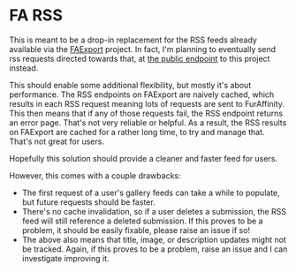 # FA RSS

This is meant to be a drop-in replacement for the RSS feeds already available via the [FAExport](https://github.com/Deer-Spangle/FAExport) project.
In fact, I'm planning to eventually send rss requests directed towards that, at [the public endpoint](https://faexport.spangle.org.uk) to this project instead.

This should enable some additional flexibility, but mostly it's about performance. The RSS endpoints on FAExport are naively cached, which results in each RSS request meaning lots of requests are sent to FurAffinity. This then means that if any of those requests fail, the RSS endpoint returns an error page. That's not very reliable or helpful.
As a result, the RSS results on FAExport are cached for a rather long time, to try and manage that. That's not great for users.

Hopefully this solution should provide a cleaner and faster feed for users.

However, this comes with a couple drawbacks:
- The first request of a user's gallery feeds can take a while to populate, but future requests should be faster.
- There's no cache invalidation, so if a user deletes a submission, the RSS feed will still reference a deleted submission. If this proves to be a problem, it should be easily fixable, please raise an issue if so!
- The above also means that title, image, or description updates might not be tracked. Again, if this proves to be a problem, raise an issue and I can investigate improving it.
